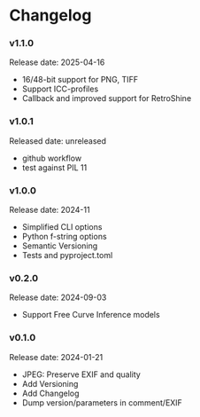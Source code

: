 # Changelog

### v1.1.0
Release date: 2025-04-16
- 16/48-bit support for PNG, TIFF
- Support ICC-profiles
- Callback and improved support for RetroShine

### v1.0.1
Released date: unreleased
- github workflow
- test against PIL 11

### v1.0.0
Release date: 2024-11
- Simplified CLI options
- Python f-string options
- Semantic Versioning
- Tests and pyproject.toml

### v0.2.0
Release date: 2024-09-03
- Support Free Curve Inference models

### v0.1.0
Release date: 2024-01-21
- JPEG: Preserve EXIF and quality
- Add Versioning
- Add Changelog
- Dump version/parameters in comment/EXIF